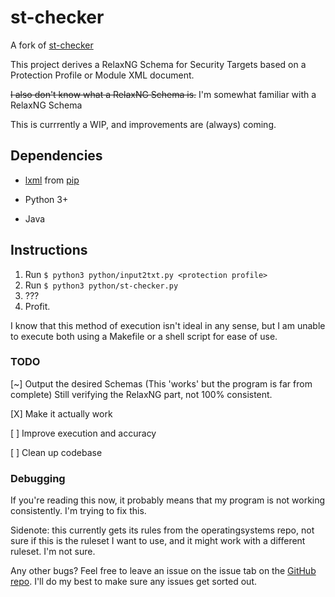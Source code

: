# st-checker

A fork of [st-checker](https://github.com/commoncriteria/st-checker)

This project derives a RelaxNG Schema for Security Targets based on a Protection Profile or Module XML document.

~~I also don't know what a RelaxNG Schema is.~~
I'm somewhat familiar with a RelaxNG Schema

This is currrently a WIP, and improvements are (always) coming.

## Dependencies

* [lxml](https://lxml.de/) from [pip](https://pypi.org/project/lxml/)

* Python 3+

* Java

## Instructions

1. Run `$ python3 python/input2txt.py <protection profile>`
2. Run `$ python3 python/st-checker.py`
3. ???
4. Profit.

I know that this method of execution isn't ideal in any sense, but I am unable to execute both using a Makefile or a shell script for ease of use.

### TODO

[~] Output the desired Schemas (This 'works' but the program is far from complete) Still verifying the RelaxNG part, not 100% consistent.

[X] Make it actually work

[ ] Improve execution and accuracy

[ ] Clean up codebase

### Debugging

If you're reading this now, it probably means that my program is not working consistently. I'm trying to fix this.

Sidenote: this currently gets its rules from the operatingsystems repo, not sure if this is the ruleset I want to use, and it might work with a different ruleset. I'm not sure.

Any other bugs? Feel free to leave an issue on the issue tab on the [GitHub repo](https://www.github.com/AndroidKitKat/st-checker/issues). I'll do my best to make sure any issues get sorted out.